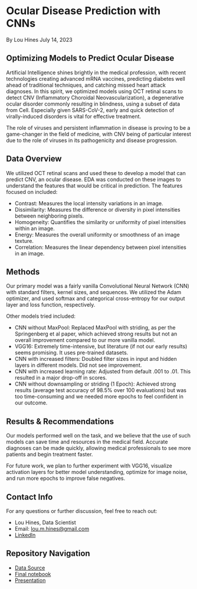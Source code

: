 
# Ocular Disease Prediction with CNNs
By Lou Hines
July 14, 2023

## Optimizing Models to Predict Ocular Disease
Artificial Intelligence shines brightly in the medical profession, with recent technologies creating advanced mRNA vaccines, predicting diabetes well ahead of traditional techniques, and catching missed heart attack diagnoses. In this spirit, we optimized models using OCT retinal scans to detect CNV (Inflammatory Choroidal Neovascularization), a degenerative ocular disorder commonly resulting in blindness, using a subset of data from Cell. Especially given SARS-CoV-2, early and quick detection of virally-induced disorders is vital for effective treatment.

The role of viruses and persistent inflammation in disease is proving to be a game-changer in the field of medicine, with CNV being of particular interest due to the role of viruses in its pathogenicity and disease progression. 

## Data Overview
We utilized OCT retinal scans and used these to develop a model that can predict CNV, an ocular disease. EDA was conducted on these images to understand the features that would be critical in prediction. The features focused on included:

- Contrast: Measures the local intensity variations in an image.
- Dissimilarity: Measures the difference or diversity in pixel intensities between neighboring pixels.
- Homogeneity: Quantifies the similarity or uniformity of pixel intensities within an image.
- Energy: Measures the overall uniformity or smoothness of an image texture.
- Correlation: Measures the linear dependency between pixel intensities in an image.

## Methods
Our primary model was a fairly vanilla Convolutional Neural Network (CNN) with standard filters, kernel sizes, and sequences. We utilized the Adam optimizer, and used softmax and categorical cross-entropy for our output layer and loss function, respectively. 

Other models tried included: 

- CNN without MaxPool: Replaced MaxPool with striding, as per the Springenberg et al paper, which achieved strong results but not an overall improvement compared to our more vanilla model.
- VGG16: Extremely time-intensive, but literature (if not our early results) seems promising. It uses pre-trained datasets.
- CNN with increased filters: Doubled filter sizes in input and hidden layers in different models. Did not see improvement.
- CNN with increased learning rate: Adjusted from default .001 to .01. This resulted in a major drop-off in scores.
- CNN without downsampling or striding (1 Epoch): Achieved strong results (average test accuracy of 98.5% over 100 evaluations) but was too time-consuming and we needed more epochs to feel confident in our outcome.

## Results & Recommendations
Our models performed well on the task, and we believe that the use of such models can save time and resources in the medical field. Accurate diagnoses can be made quickly, allowing medical professionals to see more patients and begin treatment faster. 

For future work, we plan to further experiment with VGG16, visualize activation layers for better model understanding, optimize for image noise, and run more epochs to improve false negatives.

## Contact Info
For any questions or further discussion, feel free to reach out:
- Lou Hines, Data Scientist
- Email: lou.m.hines@gmail.com
- [LinkedIn](https://www.linkedin.com/in/lou-hines-data-scientist/) 

## Repository Navigation
- [Data Source](https://www.cell.com/)
- [Final notebook](https://github.com/Lou-Hines/Ocular_Disease_Prediction.ipynb)
- [Presentation](https://github.com/Lou-Hines/Ocular_Disease_Prediction/presentation.pdf)

